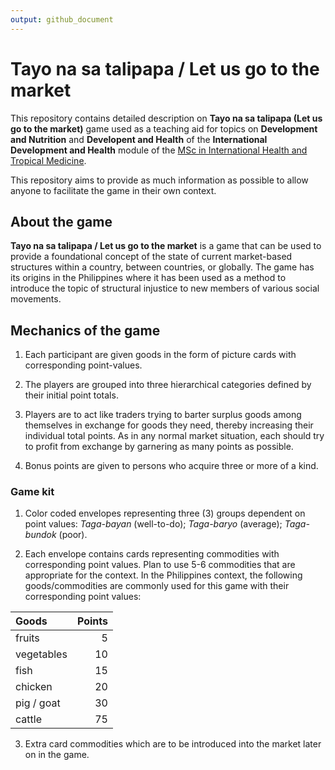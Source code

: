 ```yaml
---
output: github_document
---
```


<!-- README.md is generated from README.Rmd. Please edit that file -->



# Tayo na sa talipapa / Let us go to the market

<!-- badges: start -->
<!-- badges: end -->

This repository contains detailed description on **Tayo na sa talipapa (Let us go to the market)** game used as a teaching aid for topics on **Development and Nutrition** and **Developent and Health** of the **International Development and Health** module of the [MSc in International Health and Tropical Medicine]().

This repository aims to provide as much information as possible to allow anyone to facilitate the game in their own context.

## About the game

**Tayo na sa talipapa / Let us go to the market** is a game that can be used to provide a foundational concept of the state of current market-based structures within a country, between countries, or globally. The game has its origins in the Philippines where it has been used as a method to introduce the topic of structural injustice to new members of various social movements.

## Mechanics of the game

1. Each participant are given goods in the form of picture cards with corresponding point-values.

2. The players are grouped into three hierarchical categories defined by their initial point totals.

3. Players are to act like traders trying to barter surplus goods among themselves in exchange for goods they need, thereby increasing their individual total points. As in any normal market situation, each should try to profit from exchange by garnering as many points as possible.

4. Bonus points are given to persons who acquire three or more of a kind.

### Game kit

1. Color coded envelopes representing three (3) groups dependent on point values: *Taga-bayan* (well-to-do); *Taga-baryo* (average); *Taga-bundok* (poor).

2. Each envelope contains cards representing commodities with corresponding point values. Plan to use 5-6 commodities that are appropriate for the context. In the Philippines context, the following goods/commodities are commonly used for this game with their corresponding point values:

**Goods** | **Points**
:--- | ---:
fruits | 5
vegetables | 10
fish | 15
chicken | 20
pig / goat | 30
cattle | 75

3. Extra card commodities which are to be introduced into the market later on in the game.

